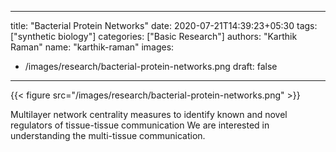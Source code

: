 
---
title: "Bacterial Protein Networks"
date: 2020-07-21T14:39:23+05:30
tags: ["synthetic biology"]
categories: ["Basic Research"]
authors: "Karthik Raman"
name: "karthik-raman"
images:
  - /images/research/bacterial-protein-networks.png
draft: false
---

{{< figure src="/images/research/bacterial-protein-networks.png" >}}


Multilayer network centrality measures to identify known and novel regulators of tissue-tissue communication
We are interested in understanding the multi-tissue communication. 